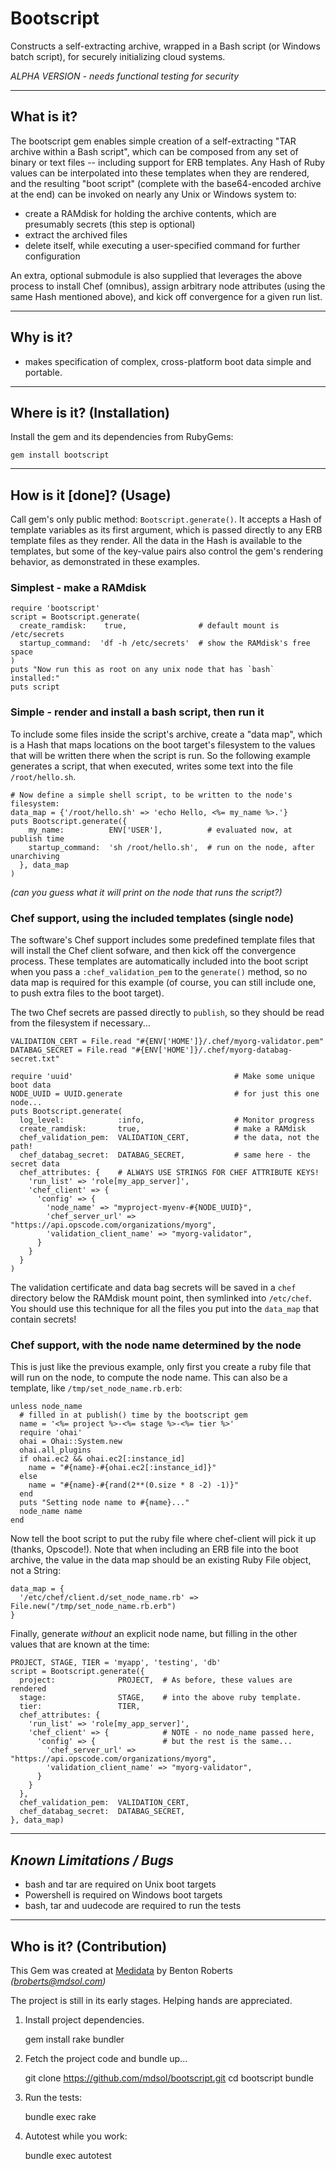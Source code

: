 Bootscript
================
Constructs a self-extracting archive, wrapped in a Bash script (or Windows batch script), for securely initializing cloud systems.

  *ALPHA VERSION - needs functional testing for security*

----------------
What is it?
----------------
The bootscript gem enables simple creation of a self-extracting "TAR archive within a Bash script", which can be composed from any set of binary or text files -- including support for ERB templates. Any Hash of Ruby values can be interpolated into these templates when they are rendered, and the resulting "boot script" (complete with the base64-encoded archive at the end) can be invoked on nearly any Unix or Windows system to:

* create a RAMdisk for holding the archive contents, which are presumably secrets (this step is optional)
* extract the archived files
* delete itself, while executing a user-specified command for further configuration

An extra, optional submodule is also supplied that leverages the above process to install Chef (omnibus), assign arbitrary node attributes (using the same Hash mentioned above), and kick off convergence for a given run list.


----------------
Why is it?
----------------
* makes specification of complex, cross-platform boot data simple and portable.


----------------
Where is it? (Installation)
----------------
Install the gem and its dependencies from RubyGems:

    gem install bootscript


----------------
How is it [done]? (Usage)
----------------
Call gem's only public method: `Bootscript.generate()`. It accepts a Hash of template variables as its first argument, which is passed directly to any ERB  template files as they render. All the data in the Hash is available to the templates, but some of the key-value pairs also control the gem's rendering behavior, as demonstrated in these examples.


### Simplest - make a RAMdisk

    require 'bootscript'
    script = Bootscript.generate(
      create_ramdisk:    true,                # default mount is /etc/secrets
      startup_command:  'df -h /etc/secrets'  # show the RAMdisk's free space
    )
    puts "Now run this as root on any unix node that has `bash` installed:"
    puts script


### Simple - render and install a bash script, then run it

To include some files inside the script's archive, create a "data map", which is a Hash that maps locations on the boot target's filesystem to the values that will be written there when the script is run. So the following example generates a script, that when executed, writes some text into the file `/root/hello.sh`.

    # Now define a simple shell script, to be written to the node's filesystem:
    data_map = {'/root/hello.sh' => 'echo Hello, <%= my_name %>.'}
    puts Bootscript.generate({
        my_name:          ENV['USER'],          # evaluated now, at publish time
        startup_command:  'sh /root/hello.sh',  # run on the node, after unarchiving
      }, data_map
    )

_(can you guess what it will print on the node that runs the script?)_


### Chef support, using the included templates (single node)

The software's Chef support includes some predefined template files that will install the Chef client sofware, and then kick off the convergence process. These templates are automatically included into the boot script when you pass a `:chef_validation_pem` to the `generate()` method, so no data map is required for this example (of course, you can still include one, to push extra files to the boot target).

The two Chef secrets are passed directly to `publish`, so they should be read from the filesystem if necessary...

    VALIDATION_CERT = File.read "#{ENV['HOME']}/.chef/myorg-validator.pem"
    DATABAG_SECRET = File.read "#{ENV['HOME']}/.chef/myorg-databag-secret.txt"

    require 'uuid'                                    # Make some unique boot data
    NODE_UUID = UUID.generate                         # for just this one node...
    puts Bootscript.generate(
      log_level:            :info,                    # Monitor progress
      create_ramdisk:       true,                     # make a RAMdisk
      chef_validation_pem:  VALIDATION_CERT,          # the data, not the path!
      chef_databag_secret:  DATABAG_SECRET,           # same here - the secret data
      chef_attributes: {    # ALWAYS USE STRINGS FOR CHEF ATTRIBUTE KEYS!
        'run_list' => 'role[my_app_server]',
        'chef_client' => {
          'config' => {
            'node_name' => "myproject-myenv-#{NODE_UUID}",
            'chef_server_url' => "https://api.opscode.com/organizations/myorg",
            'validation_client_name' => "myorg-validator",
          }
        }
      }
    )

The validation certificate and data bag secrets will be saved in a `chef` directory below the RAMdisk mount point, then symlinked into `/etc/chef`. You should use this technique for all the files you put into the `data_map` that contain secrets!

### Chef support, with the node name determined by the node

This is just like the previous example, only first you create a ruby file that will run on the node, to compute the node name. This can also be a template, like `/tmp/set_node_name.rb.erb`:

    unless node_name
      # filled in at publish() time by the bootscript gem
      name = '<%= project %>-<%= stage %>-<%= tier %>'
      require 'ohai'
      ohai = Ohai::System.new
      ohai.all_plugins
      if ohai.ec2 && ohai.ec2[:instance_id]
        name = "#{name}-#{ohai.ec2[:instance_id]}"
      else
        name = "#{name}-#{rand(2**(0.size * 8 -2) -1)}"
      end
      puts "Setting node name to #{name}..."
      node_name name
    end


Now tell the boot script to put the ruby file where chef-client will pick it up (thanks, Opscode!). Note that when including an ERB file into the boot archive, the value in the data map should be an existing Ruby File object, not a String:

    data_map = {
      '/etc/chef/client.d/set_node_name.rb' => File.new("/tmp/set_node_name.rb.erb")
    }

Finally, generate *without* an explicit node name, but filling in the other values that are known at the time:

    PROJECT, STAGE, TIER = 'myapp', 'testing', 'db'
    script = Bootscript.generate({
      project:              PROJECT,  # As before, these values are rendered
      stage:                STAGE,    # into the above ruby template.
      tier:                 TIER,
      chef_attributes: {
        'run_list' => 'role[my_app_server]',
        'chef_client' => {            # NOTE - no node_name passed here,
          'config' => {               # but the rest is the same...
            'chef_server_url' => "https://api.opscode.com/organizations/myorg",
            'validation_client_name' => "myorg-validator",
          }
        }
      },
      chef_validation_pem:  VALIDATION_CERT,
      chef_databag_secret:  DATABAG_SECRET,
    }, data_map)


----------------
*Known Limitations / Bugs*
----------------
* bash and tar are required on Unix boot targets
* Powershell is required on Windows boot targets
* bash, tar and uudecode are required to run the tests


----------------
Who is it? (Contribution)
----------------
This Gem was created at [Medidata][] by Benton Roberts _(broberts@mdsol.com)_

The project is still in its early stages. Helping hands are appreciated.

1) Install project dependencies.

    gem install rake bundler

2) Fetch the project code and bundle up...

    git clone https://github.com/mdsol/bootscript.git
    cd bootscript
    bundle

3) Run the tests:

    bundle exec rake

4) Autotest while you work:

    bundle exec autotest



[Medidata]: http://mdsol.com
